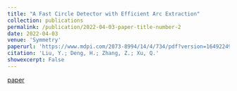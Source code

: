 ```yaml
---
title: "A Fast Circle Detector with Efficient Arc Extraction"
collection: publications
permalink: /publication/2022-04-03-paper-title-number-2
date: 2022-04-03
venue: 'Symmetry'
paperurl: 'https://www.mdpi.com/2073-8994/14/4/734/pdf?version=1649224900'
citation: 'Liu, Y.; Deng, H.; Zhang, Z.; Xu, Q.'
showexcerpt: False
---
```

[paper](https://www.mdpi.com/2073-8994/14/4/734/pdf)
